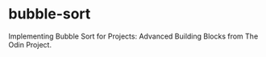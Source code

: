 # bubble-sort
Implementing Bubble Sort for Projects: Advanced Building Blocks from The Odin Project.
